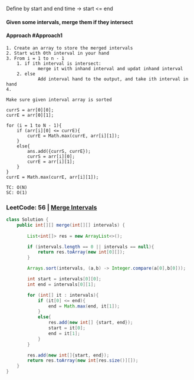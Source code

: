 Define by start and end time
-> start <= end


#### Given some intervals, merge them if they intersect

#### Approach #Approach1 
```
1. Create an array to store the merged intervals
2. Start with 0th interval in your hand
3. From i = 1 to n - 1
	1. if ith interval is intersect:
			merge it with inhand interval and updat inhand interval
	2. else
			Add interval hand to the output, and take ith interval in hand
4.

Make sure given interval array is sorted

currS = arr[0][0];
currE = arr[0][1];

for (i = 1 to N - 1){
	if (arr[i][0] <= currE){
		currE = Math.max(currE, arr[i][1]);
	}
	else{
		ans.add({currS, currE});
		currS = arr[i][0];
		currE = arr[i][1];
	}
}
currE = Math.max(currE, arr[i][1]);
```


```
TC: O(N)
SC: O(1)
```

### LeetCode: 56 | [Merge Intervals](https://leetcode.com/problems/merge-intervals/)

```java
class Solution {
    public int[][] merge(int[][] intervals) {
        
        List<int[]> res = new ArrayList<>();

        if (intervals.length == 0 || intervals == null){
            return res.toArray(new int[0][]);
        }

        Arrays.sort(intervals, (a,b) -> Integer.compare(a[0],b[0]));

        int start = intervals[0][0];
        int end = intervals[0][1];

        for (int[] it : intervals){
            if (it[0] <= end){
                end = Math.max(end, it[1]);
            }
            else{
                res.add(new int[] {start, end});
                start = it[0];
                end = it[1];
            }
        }

        res.add(new int[]{start, end});
        return res.toArray(new int[res.size()][]);
    }
}
```